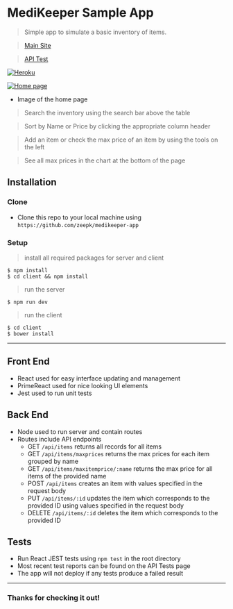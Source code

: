 # MediKeeper Sample App

> Simple app to simulate a basic inventory of items.

> <a href="https://medikeeper-app.herokuapp.com/">Main Site</a>

> <a href="https://medikeeper-app.herokuapp.com/apitest">API Test</a>

[![Heroku](https://heroku-badges.herokuapp.com/?app=medikeeper-app)]()

[![Home page](https://i.imgur.com/U5QWWxb.png)]()

- Image of the home page

> Search the inventory using the search bar above the table

> Sort by Name or Price by clicking the appropriate column header

> Add an item or check the max price of an item by using the tools on the left

> See all max prices in the chart at the bottom of the page


## Installation

### Clone

- Clone this repo to your local machine using `https://github.com/zeepk/medikeeper-app`

### Setup

> install all required packages for server and client

```shell
$ npm install
$ cd client && npm install
```

> run the server

```shell
$ npm run dev
```

> run the client

```shell
$ cd client
$ bower install
```

---
## Front End
- React used for easy interface updating and management
- PrimeReact used for nice looking UI elements
- Jest used to run unit tests
## Back End
- Node used to run server and contain routes
- Routes include API endpoints
    - GET `/api/items` returns all records for all items
    - GET `/api/items/maxprices` returns the max prices for each item grouped by name
    - GET `/api/items/maxitemprice/:name` returns the max price for all items of the provided name
    - POST `/api/items` creates an item with values specified in the request body
    - PUT `/api/items/:id` updates the item which corresponds to the provided ID using values specified in the request body
    - DELETE `/api/items/:id` deletes the item which corresponds to the provided ID

## Tests

- Run React JEST tests using `npm test` in the root directory
- Most recent test reports can be found on the API Tests page
- The app will not deploy if any tests produce a failed result

---

### Thanks for checking it out! 
